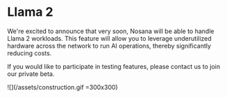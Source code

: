 # Llama 2

We're excited to announce that very soon, Nosana will be able to handle Llama 2 workloads. This feature will allow you to leverage underutilized hardware across the network to run AI operations, thereby significantly reducing costs.

If you would like to participate in testing features, please contact us to join our private beta.

![](/assets/construction.gif =300x300)
